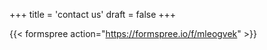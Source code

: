 +++
title = 'contact us'
draft = false
+++



{{< formspree action="https://formspree.io/f/mleogvek" >}}